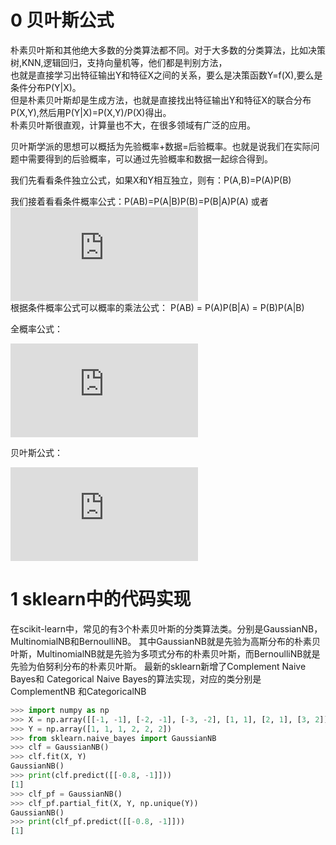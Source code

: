 0 贝叶斯公式
=========
朴素贝叶斯和其他绝大多数的分类算法都不同。对于大多数的分类算法，比如决策树,KNN,逻辑回归，支持向量机等，他们都是判别方法，  
也就是直接学习出特征输出Y和特征X之间的关系，要么是决策函数Y=f(X),要么是条件分布P(Y|X)。  
但是朴素贝叶斯却是生成方法，也就是直接找出特征输出Y和特征X的联合分布P(X,Y),然后用P(Y|X)=P(X,Y)/P(X)得出。  
朴素贝叶斯很直观，计算量也不大，在很多领域有广泛的应用。

贝叶斯学派的思想可以概括为先验概率+数据=后验概率。也就是说我们在实际问题中需要得到的后验概率，可以通过先验概率和数据一起综合得到。

我们先看看条件独立公式，如果X和Y相互独立，则有：P(A,B)=P(A)P(B)

我们接着看看条件概率公式：P(AB)=P(A|B)P(B)=P(B|A)P(A)  或者  
![1](http://latex.codecogs.com/svg.latex?P(B%7CA)%20=%20%5Cfrac%7BP(AB)%7D%7BP(A)%7D)  
根据条件概率公式可以概率的乘法公式： P(AB) = P(A)P(B|A) = P(B)P(A|B)  

全概率公式：

![2](http://latex.codecogs.com/svg.latex?P(A)%20=%20%5Csum_%7Bi=1%7D%5E%7Bn%7D%20P(A%20B_i)%20=%20%5Csum_%7Bi=1%7D%5E%7Bn%7DP(B_i)P(A%7CB_i))

贝叶斯公式：  

![3](http://latex.codecogs.com/svg.latex?P(C_i%7CX)%20=%20%5Cfrac%7BP(C_%7Bi%7DX)%7D%7BP(X)%7D%20=%20%5Cfrac%7BP(C_i)P(X%7CC_i)%7D%7B%5Csum_%7Bi=1%7D%5E%7Bk%7DP(C_i)P(X%7CC_i)%7D)  


1 sklearn中的代码实现
============

在scikit-learn中，常见的有3个朴素贝叶斯的分类算法类。分别是GaussianNB，MultinomialNB和BernoulliNB。
其中GaussianNB就是先验为高斯分布的朴素贝叶斯，MultinomialNB就是先验为多项式分布的朴素贝叶斯，而BernoulliNB就是先验为伯努利分布的朴素贝叶斯。
最新的sklearn新增了Complement Naive Bayes和 Categorical Naive Bayes的算法实现，对应的类分别是ComplementNB 和CategoricalNB 

```python
>>> import numpy as np  
>>> X = np.array([[-1, -1], [-2, -1], [-3, -2], [1, 1], [2, 1], [3, 2]])  
>>> Y = np.array([1, 1, 1, 2, 2, 2])  
>>> from sklearn.naive_bayes import GaussianNB  
>>> clf = GaussianNB()  
>>> clf.fit(X, Y)  
GaussianNB()  
>>> print(clf.predict([[-0.8, -1]]))  
[1]  
>>> clf_pf = GaussianNB()  
>>> clf_pf.partial_fit(X, Y, np.unique(Y))  
GaussianNB()  
>>> print(clf_pf.predict([[-0.8, -1]]))  
[1]  
```
